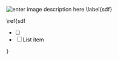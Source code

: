 


![enter image description here \label{sdf}](https://webznam.ru/images/ad01/hackmd.jpg)

\ref{sdf

 - [ ] 
 - [ ] List item

}
<!--stackedit_data:
eyJoaXN0b3J5IjpbMzcyNjA3NjQ1LDczMDk5ODExNl19
-->
